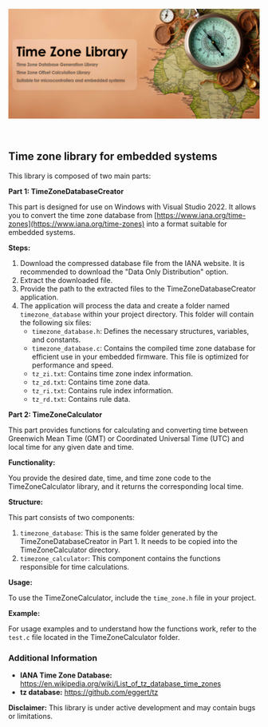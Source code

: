 ![TimeZone Library](https://github.com/bakhshipoor/TimeZone/blob/master/assets/time_zone_header_image.jpg?raw=true)

<br />

## Time zone library for embedded systems

This library is composed of two main parts:

**Part 1: TimeZoneDatabaseCreator**

This part is designed for use on Windows with Visual Studio 2022. It allows you to convert the time zone database from [https://www.iana.org/time-zones](https://www.iana.org/time-zones) into a format suitable for embedded systems.

**Steps:**

1.  Download the compressed database file from the IANA website. It is recommended to download the "Data Only Distribution" option.
2.  Extract the downloaded file.
3.  Provide the path to the extracted files to the TimeZoneDatabaseCreator application.
4.  The application will process the data and create a folder named `timezone_database` within your project directory. This folder will contain the following six files:
    *   `timezone_database.h`: Defines the necessary structures, variables, and constants.
    *   `timezone_database.c`: Contains the compiled time zone database for efficient use in your embedded firmware. This file is optimized for performance and speed.
    *   `tz_zi.txt`: Contains time zone index information.
    *   `tz_zd.txt`: Contains time zone data.
    *   `tz_ri.txt`: Contains rule index information.
    *   `tz_rd.txt`: Contains rule data.

**Part 2: TimeZoneCalculator**

This part provides functions for calculating and converting time between Greenwich Mean Time (GMT) or Coordinated Universal Time (UTC) and local time for any given date and time.

**Functionality:**

You provide the desired date, time, and time zone code to the TimeZoneCalculator library, and it returns the corresponding local time.

**Structure:**

This part consists of two components:

1.  `timezone_database`: This is the same folder generated by the TimeZoneDatabaseCreator in Part 1. It needs to be copied into the TimeZoneCalculator directory.
2.  `timezone_calculator`: This component contains the functions responsible for time calculations.

**Usage:**

To use the TimeZoneCalculator, include the `time_zone.h` file in your project.

**Example:**

For usage examples and to understand how the functions work, refer to the `test.c` file located in the TimeZoneCalculator folder.

### Additional Information

* **IANA Time Zone Database:** https://en.wikipedia.org/wiki/List_of_tz_database_time_zones
* **tz database:** https://github.com/eggert/tz

**Disclaimer:** This library is under active development and may contain bugs or limitations.

